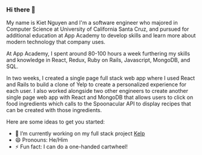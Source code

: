 ### Hi there 👋

My name is Kiet Nguyen and I'm a software engineer who majored in Computer Science at University of California Santa Cruz, and
pursued for additional education at App Academy to develop skills and learn more about modern technology that company uses.

At App Academy, I spent around 80-100 hours a week  furthering my skills and knowledge in React, Redux, Ruby on Rails, Javascript, MongoDB, and SQL.

In two weeks, I created a single page full stack web app where I used React and Rails to build a clone of Yelp to create a personalized experience for each user.
I also worked alongside two other engineers to create another single page web app with React and MongoDB that allows users to click on food ingredients which calls to the Spoonacular API to display recipes that can be created with those ingredients.

Here are some ideas to get you started:

- 🔭 I’m currently working on my full stack project [Kelp](https://kelp-kiet.herokuapp.com/) 
- 😄 Pronouns: He/Him
- ⚡ Fun fact: I can do a one-handed cartwheel!

